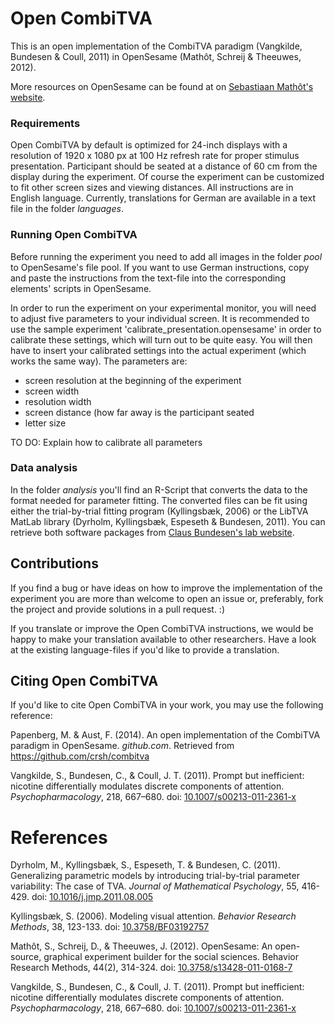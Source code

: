 # Open CombiTVA
This is an open implementation of the CombiTVA paradigm (Vangkilde, Bundesen & Coull, 2011) in OpenSesame (Mathôt, Schreij & Theeuwes, 2012).

More resources on OpenSesame can be found at on [Sebastiaan Mathôt's website](http://osdoc.cogsci.nl/).

### Requirements
Open CombiTVA by default is optimized for 24-inch displays with a resolution of 1920 x 1080 px at 100 Hz refresh rate for proper stimulus presentation. Participant should be seated at a distance of 60 cm from the display during the experiment. Of course the experiment can be customized to fit other screen sizes and viewing distances. All instructions are in English language. Currently, translations for German are available in a text file in the folder *languages*.

### Running Open CombiTVA
Before running the experiment you need to add all images in the folder *pool* to OpenSesame's file pool. If you want to use German instructions, copy and paste the instructions from the text-file into the corresponding elements' scripts in OpenSesame.

In order to run the experiment on your experimental monitor, you will need to adjust five parameters to your individual screen. It is recommended to use the sample experiment 'calibrate_presentation.opensesame' in order to calibrate these settings, which will turn out to be quite easy. You will then have to insert your calibrated settings into the actual experiment (which works the same way). The parameters are:
* screen resolution at the beginning of the experiment
* screen width
* resolution width
* screen distance (how far away is the participant seated
* letter size

TO DO: Explain how to calibrate all parameters


### Data analysis
In the folder *analysis* you'll find an R-Script that converts the data to the format needed for parameter fitting. The converted files can be fit using either the trial-by-trial fitting program (Kyllingsbæk, 2006) or the LibTVA MatLab library (Dyrholm, Kyllingsbæk, Espeseth & Bundesen, 2011). You can retrieve both software packages from [Claus Bundesen's lab website](http://cvc.psy.ku.dk/resources/).

## Contributions
If you find a bug or have ideas on how to improve the implementation of the experiment you are more than welcome to open an issue or, preferably, fork the project and provide solutions in a pull request. :)

If you translate or improve the Open CombiTVA instructions, we would be happy to make your translation available to other researchers. Have a look at the existing language-files if you'd like to provide a translation.

## Citing Open CombiTVA
If you'd like to cite Open CombiTVA in your work, you may use the following reference:

Papenberg, M. & Aust, F. (2014). An open implementation of the CombiTVA paradigm in OpenSesame. *github.com*. Retrieved from https://github.com/crsh/combitva

Vangkilde, S., Bundesen, C., & Coull, J. T. (2011). Prompt but inefficient: nicotine differentially modulates discrete components of attention. *Psychopharmacology*, 218, 667–680. doi: [10.1007/s00213-011-2361-x](http://dx.doi.org/10.1007/s00213-011-2361-x)

# References
Dyrholm, M., Kyllingsbæk, S., Espeseth, T. & Bundesen, C. (2011). Generalizing parametric models by introducing trial-by-trial parameter variability: The case of TVA. *Journal of Mathematical Psychology*, 55, 416-429. doi: [10.1016/j.jmp.2011.08.005](http://dx.doi.org/10.1016/j.jmp.2011.08.005)

Kyllingsbæk, S. (2006). Modeling visual attention. *Behavior Research Methods*, 38, 123-133. doi: [10.3758/BF03192757](http://dx.doi.org/10.3758/BF03192757)

Mathôt, S., Schreij, D., & Theeuwes, J. (2012). OpenSesame: An open-source, graphical experiment builder for the social sciences. Behavior Research Methods, 44(2), 314-324. doi: [10.3758/s13428-011-0168-7](http://dx.doi.org/10.3758/s13428-011-0168-7)

Vangkilde, S., Bundesen, C., & Coull, J. T. (2011). Prompt but inefficient: nicotine differentially modulates discrete components of attention. *Psychopharmacology*, 218, 667–680. doi: [10.1007/s00213-011-2361-x](http://dx.doi.org/10.1007/s00213-011-2361-x)
